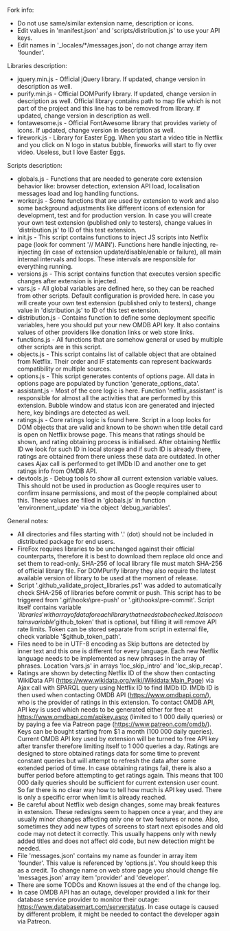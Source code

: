 Fork info:
  
- Do not use same/similar extension name, description or icons.
- Edit values in 'manifest.json' and 'scripts/distribution.js' to use your API keys.
- Edit names in '_locales/*/messages.json', do not change array item 'founder'.

Libraries description:
  
- jquery.min.js - Official jQuery library. If updated, change version in description as well.
- purify.min.js - Official DOMPurify library. If updated, change version in description as well. Official library contains
                  path to map file which is not part of the project and this line has to be removed from library. If updated, 
                  change version in description as well.
- fontawesome.js - Official FontAwesome library that provides variety of icons. If updated, change version in description
                   as well.
- firework.js - Library for Easter Egg. When you start a video title in Netflix and you click on N logo in status bubble,
                fireworks will start to fly over video. Useless, but I love Easter Eggs.

Scripts description:
  
- globals.js - Functions that are needed to generate core extension behavior like: browser detection, extension API load,
               localisation messages load and log handling functions.
- worker.js - Some functions that are used by extension to work and also some background adjustments like different
              icons of extension for development, test and for production version. In case you will create your own 
              test extension (published only to testers), change values in 'distribution.js' to ID of this 
              test extension.
- init.js - This script contains functions to inject JS scripts into Netflix page (look for comment '// MAIN'). Functions
            here handle injecting, re-injecting (in case of extension update/disable/enable or failure), all main
            internal intervals and loops. These intervals are responsible for everything running.
- versions.js - This script contains function that executes version specific changes after extension is injected.
- vars.js - All global variables are defined here, so they can be reached from other scripts. Default configuration is
            provided here. In case you will create your own test extension (published only to testers), change value
            in 'distribution.js' to ID of this test extension.
- distribution.js - Contains function to define some deployment specific variables, here you should put your new OMDB API key.
                    It also contains values of other providers like donation links or web store links.
- functions.js - All functions that are somehow general or used by multiple other scripts are in this script.
- objects.js - This script contains list of callable object that are obtained from Netflix. Their order and IF statements
               can represent backwards compatibility or multiple sources.
- options.js - This script generates contents of options page. All data in options page are populated 
               by function 'generate_options_data'.
- assistant.js - Most of the core logic is here. Function 'netflix_assistant' is responsible for almost all the activities
                 that are performed by this extension. Bubble window and status icon are generated and injected here,
                 key bindings are detected as well.
- ratings.js - Core ratings logic is found here. Script in a loop looks for DOM objects that are valid and known to be
               shown when title detail card is open on Netflix browse page. This means that ratings should be shown,
               and rating obtaining process is initialised. After obtaining Netflix ID we look for such ID in local storage
               and if such ID is already there, ratings are obtained from there unless these data are outdated. In
               other cases Ajax call is performed to get IMDb ID and another one to get ratings info from OMDB API.
- devtools.js - Debug tools to show all current extension variable values. This should not be used in production as
                Google requires user to confirm insane permissions, and most of the people complained about this. These
                values are filled in 'globals.js' in function 'environment_update' via the object 'debug_variables'.

General notes:

- All directories and files starting with '.' (dot) should not be included in distributed package for end users.
- FireFox requires libraries to be unchanged against their official counterparts, therefore it is best to download them
  replace old once and set them to read-only. SHA-256 of local library file must match SHA-256 of official library file.
  For DOMPurify library they also require the latest available version of library to be used at the moment of release.
- Script '.github\_validate_project_libraries.ps1' was added to automatically check SHA-256 of libraries before commit 
  or push. This script has to be triggered from '.git\hooks\pre-push' or '.git\hooks\pre-commit'. Script itself contains 
  variable '$libraries' with array of data for each library that needs to be checked. It also contains variable '$github_token' 
  that is optional, but filling it will remove API rate limits. Token can be stored separate from script in external file, 
  check variable '$github_token_path'.
- Files need to be in UTF-8 encoding as Skip buttons are detected by inner text and this one is different for every
  language. Each new Netflix language needs to be implemented as new phrases in the array of phrases. Location 'vars.js' in
  arrays 'loc_skip_intro' and 'loc_skip_recap'.
- Ratings are shown by detecting Netflix ID of the show then contacting WikiData API (https://www.wikidata.org/wiki/Wikidata:Main_Page)
  via Ajax call with SPARQL query using Netflix ID to find IMDb ID. IMDb ID is then used when contacting OMDB API
  (https://www.omdbapi.com/), who is the provider of ratings in this extension. To contact OMDB API, API key is used which
  needs to be generated either for free at https://www.omdbapi.com/apikey.aspx (limited to 1 000 daily queries) or by
  paying a fee via Patreon page (https://www.patreon.com/omdb/). Keys can be bought starting from $1 a month (100 000 daily 
  queries). Current OMDB API key used by extension will be turned to free API key after transfer therefore limiting itself to 
  1 000 queries a day. Ratings are designed to store obtained ratings data for some time to prevent constant queries but will 
  attempt to refresh the data after some extended period of time. In case obtaining ratings fail, there is also a buffer 
  period before attempting to get ratings again. This means that 100 000 daily queries should be sufficient for current 
  extension user count. So far there is no clear way how to tell how much is API key used. There is only a specific error 
  when limit is already reached.
- Be careful about Netflix web design changes, some may break features in extension. These redesigns seem to happen once
  a year, and they are usually minor changes affecting only one or two features or none. Also, sometimes they add new types
  of screens to start next episodes and old code may not detect it correctly. This usually happens only with newly added
  titles and does not affect old code, but new detection might be needed.
- File 'messages.json' contains my name as founder in array item 'founder'. This value is referenced by 'options.js'. 
  You should keep this as a credit. To change name on web store page you should change file 'messages.json' array item 'provider'
  and 'developer'.
- There are some TODOs and Known issues at the end of the change log.
- In case OMDB API has an outage, developer provided a link for their database service provider to monitor their outage:
  https://www.databasemart.com/serverstatus. In case outage is caused by different problem, it might be needed to contact the
  developer again via Patreon.